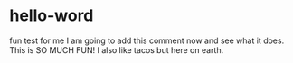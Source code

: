 # hello-word
fun test for me
I am going to add this comment now and see what it does.  This is SO MUCH FUN!
I also like tacos but here on earth.
